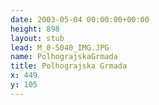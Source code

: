 ```yaml
---
date: 2003-05-04 00:00:00+00:00
height: 898
layout: stub
lead: M_0-5040_IMG.JPG
name: PolhograjskaGrmada
title: Polhograjska Grmada
x: 449
y: 105
---
```

